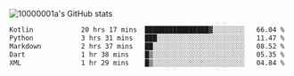![10000001a's GitHub stats](https://github-readme-stats.vercel.app/api?username=10000001a&show_icons=true&theme=onedark&count_private=true)

<!-- [![Top Langs](https://github-readme-stats.vercel.app/api/top-langs/?username=10000001a&layout=compact&theme=onedark&langs_count=5)](https://github.com/anuraghazra/github-readme-stats) -->
<!--
**10000001a/10000001a** is a ✨ _special_ ✨ repository because its `README.md` (this file) appears on your GitHub profile.

Here are some ideas to get you started:

- 🔭 I’m currently working on ...
- 🌱 I’m currently learning ...
- 👯 I’m looking to collaborate on ...
- 🤔 I’m looking for help with ...
- 💬 Ask me about ...
- 📫 How to reach me: ...
- 😄 Pronouns: ...
- ⚡ Fun fact: ...
-->

<!--START_SECTION:waka-->

```txt
Kotlin            20 hrs 17 mins  ████████████████▓░░░░░░░░   66.04 %
Python            3 hrs 31 mins   ███░░░░░░░░░░░░░░░░░░░░░░   11.47 %
Markdown          2 hrs 37 mins   ██░░░░░░░░░░░░░░░░░░░░░░░   08.52 %
Dart              1 hr 38 mins    █▒░░░░░░░░░░░░░░░░░░░░░░░   05.35 %
XML               1 hr 29 mins    █▒░░░░░░░░░░░░░░░░░░░░░░░   04.84 %
```

<!--END_SECTION:waka-->
